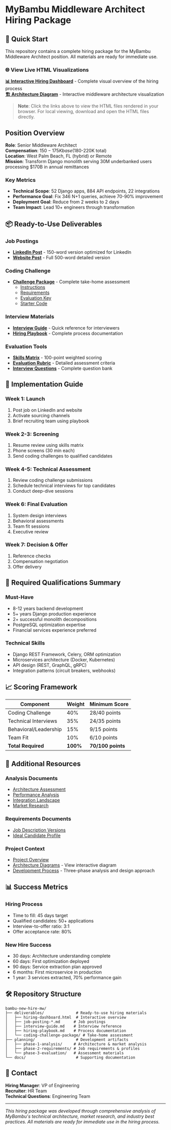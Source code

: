 # MyBambu Middleware Architect Hiring Package

## 🎯 Quick Start

This repository contains a complete hiring package for the MyBambu Middleware Architect position. All materials are ready for immediate use.

### 🌐 View Live HTML Visualizations
**[📊 Interactive Hiring Dashboard](https://htmlpreview.github.io/?https://github.com/pwatson-mybambu/bambu-new-hire-mw/blob/main/deliverables/hiring-dashboard.html)** - Complete visual overview of the hiring process  
**[🏗️ Architecture Diagram](https://htmlpreview.github.io/?https://github.com/pwatson-mybambu/bambu-new-hire-mw/blob/main/docs/architecture-diagram.html)** - Interactive middleware architecture visualization

> **Note**: Click the links above to view the HTML files rendered in your browser. For local viewing, download and open the HTML files directly.

## Position Overview

**Role**: Senior Middleware Architect  
**Compensation**: $150-175K base ($180-220K total)  
**Location**: West Palm Beach, FL (hybrid) or Remote  
**Mission**: Transform Django monolith serving 30M underbanked users processing $170B in annual remittances

### Key Metrics
- **Technical Scope**: 52 Django apps, 884 API endpoints, 22 integrations
- **Performance Goal**: Fix 346 N+1 queries, achieve 70-90% improvement
- **Deployment Goal**: Reduce from 2 weeks to 2 days
- **Team Impact**: Lead 10+ engineers through transformation

## 📦 Ready-to-Use Deliverables

### Job Postings
- **[LinkedIn Post](deliverables/job-posting-linkedin.md)** - 150-word version optimized for LinkedIn
- **[Website Post](deliverables/job-posting-website.md)** - Full 500-word detailed version

### Coding Challenge
- **[Challenge Package](deliverables/coding-challenge-package/)** - Complete take-home assessment
  - [Instructions](deliverables/coding-challenge-package/README.md)
  - [Requirements](deliverables/coding-challenge-package/requirements.md)
  - [Evaluation Key](deliverables/coding-challenge-package/evaluation-key.md)
  - [Starter Code](deliverables/coding-challenge-package/starter-code/)

### Interview Materials
- **[Interview Guide](deliverables/interview-guide.md)** - Quick reference for interviewers
- **[Hiring Playbook](deliverables/hiring-playbook.md)** - Complete process documentation

### Evaluation Tools
- **[Skills Matrix](planning/phase-2-requirements/skills-evaluation-matrix.md)** - 100-point weighted scoring
- **[Evaluation Rubric](planning/phase-3-evaluation/evaluation-rubric-complete.md)** - Detailed assessment criteria
- **[Interview Questions](planning/phase-3-evaluation/interview-guide-complete.md)** - Complete question bank

## 🚀 Implementation Guide

### Week 1: Launch
1. Post job on LinkedIn and website
2. Activate sourcing channels
3. Brief recruiting team using playbook

### Week 2-3: Screening
1. Resume review using skills matrix
2. Phone screens (30 min each)
3. Send coding challenges to qualified candidates

### Week 4-5: Technical Assessment
1. Review coding challenge submissions
2. Schedule technical interviews for top candidates
3. Conduct deep-dive sessions

### Week 6: Final Evaluation
1. System design interviews
2. Behavioral assessments
3. Team fit sessions
4. Executive review

### Week 7: Decision & Offer
1. Reference checks
2. Compensation negotiation
3. Offer delivery

## 💼 Required Qualifications Summary

### Must-Have
- 8-12 years backend development
- 5+ years Django production experience
- 2+ successful monolith decompositions
- PostgreSQL optimization expertise
- Financial services experience preferred

### Technical Skills
- Django REST Framework, Celery, ORM optimization
- Microservices architecture (Docker, Kubernetes)
- API design (REST, GraphQL, gRPC)
- Integration patterns (circuit breakers, webhooks)

## 📈 Scoring Framework

| Component | Weight | Minimum Score |
|-----------|--------|---------------|
| Coding Challenge | 40% | 28/40 points |
| Technical Interviews | 35% | 24/35 points |
| Behavioral/Leadership | 15% | 9/15 points |
| Team Fit | 10% | 6/10 points |
| **Total Required** | **100%** | **70/100 points** |

## 🔗 Additional Resources

### Analysis Documents
- [Architecture Assessment](planning/phase-1-analysis/architecture-assessment.md)
- [Performance Analysis](planning/phase-1-analysis/performance-analysis.md)
- [Integration Landscape](planning/phase-1-analysis/integration-landscape.md)
- [Market Research](planning/phase-1-analysis/market-research.md)

### Requirements Documents
- [Job Description Versions](planning/phase-2-requirements/job-description-versions.md)
- [Ideal Candidate Profile](planning/phase-2-requirements/ideal-candidate-profile.md)

### Project Context
- [Project Overview](CLAUDE.md)
- [Architecture Diagrams](https://htmlpreview.github.io/?https://github.com/pwatson-mybambu/bambu-new-hire-mw/blob/main/docs/architecture-diagram.html) - View interactive diagram
- [Development Process](planning/) - Three-phase analysis and design approach

## 📊 Success Metrics

### Hiring Process
- Time to fill: 45 days target
- Qualified candidates: 50+ applications
- Interview-to-offer ratio: 3:1
- Offer acceptance rate: 80%

### New Hire Success
- 30 days: Architecture understanding complete
- 60 days: First optimization deployed
- 90 days: Service extraction plan approved
- 6 months: First microservice in production
- 1 year: 3 services extracted, 70% performance gain

## 🛠 Repository Structure

```
bambu-new-hire-mw/
├── deliverables/              # Ready-to-use hiring materials
│   ├── hiring-dashboard.html  # Interactive overview
│   ├── job-posting-*.md      # Job postings
│   ├── interview-guide.md    # Interview reference
│   ├── hiring-playbook.md    # Process documentation
│   └── coding-challenge-package/ # Take-home assessment
├── planning/                  # Development artifacts
│   ├── phase-1-analysis/     # Architecture & market analysis
│   ├── phase-2-requirements/ # Job requirements & profiles
│   └── phase-3-evaluation/   # Assessment materials
└── docs/                      # Supporting documentation
```

## 👥 Contact

**Hiring Manager**: VP of Engineering  
**Recruiter**: HR Team  
**Technical Questions**: Engineering Team

---

*This hiring package was developed through comprehensive analysis of MyBambu's technical architecture, market research, and industry best practices. All materials are ready for immediate use in the hiring process.*
